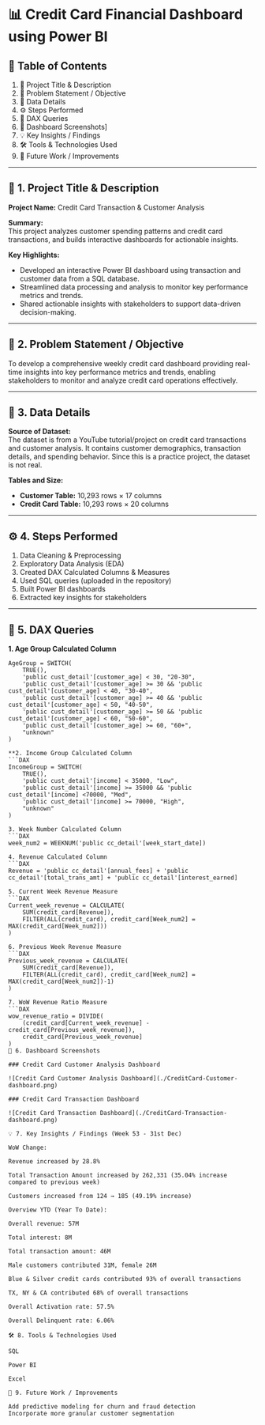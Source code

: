# 📊 Credit Card Financial Dashboard using Power BI

## 📖 Table of Contents
1. 📝 Project Title & Description
2. 🎯 Problem Statement / Objective
3. 💾 Data Details
4. ⚙️ Steps Performed
5. 📐 DAX Queries
6. 📸 Dashboard Screenshots]
7. 💡 Key Insights / Findings
8. 🛠️ Tools & Technologies Used
9. 🚀 Future Work / Improvements

---

## 📝 1. Project Title & Description

**Project Name:** Credit Card Transaction & Customer Analysis  

**Summary:**  
This project analyzes customer spending patterns and credit card transactions, and builds interactive dashboards for actionable insights.  

**Key Highlights:**  
- Developed an interactive Power BI dashboard using transaction and customer data from a SQL database.  
- Streamlined data processing and analysis to monitor key performance metrics and trends.  
- Shared actionable insights with stakeholders to support data-driven decision-making.

---

## 🎯 2. Problem Statement / Objective

To develop a comprehensive weekly credit card dashboard providing real-time insights into key performance metrics and trends, enabling stakeholders to monitor and analyze credit card operations effectively.

---

## 💾 3. Data Details

**Source of Dataset:**  
The dataset is from a YouTube tutorial/project on credit card transactions and customer analysis. It contains customer demographics, transaction details, and spending behavior. Since this is a practice project, the dataset is not real.  

**Tables and Size:**  
- **Customer Table:** 10,293 rows × 17 columns  
- **Credit Card Table:** 10,293 rows × 20 columns  

---

## ⚙️ 4. Steps Performed

1. Data Cleaning & Preprocessing  
2. Exploratory Data Analysis (EDA)  
3. Created DAX Calculated Columns & Measures  
4. Used SQL queries (uploaded in the repository)  
5. Built Power BI dashboards  
6. Extracted key insights for stakeholders  

---

## 📐 5. DAX Queries

**1. Age Group Calculated Column**
```DAX
AgeGroup = SWITCH(
    TRUE(),
    'public cust_detail'[customer_age] < 30, "20-30",
    'public cust_detail'[customer_age] >= 30 && 'public cust_detail'[customer_age] < 40, "30-40",
    'public cust_detail'[customer_age] >= 40 && 'public cust_detail'[customer_age] < 50, "40-50",
    'public cust_detail'[customer_age] >= 50 && 'public cust_detail'[customer_age] < 60, "50-60",
    'public cust_detail'[customer_age] >= 60, "60+",
    "unknown"
)

**2. Income Group Calculated Column
```DAX
IncomeGroup = SWITCH(
    TRUE(),
    'public cust_detail'[income] < 35000, "Low",
    'public cust_detail'[income] >= 35000 && 'public cust_detail'[income] <70000, "Med",
    'public cust_detail'[income] >= 70000, "High",
    "unknown"
)

3. Week Number Calculated Column
```DAX
week_num2 = WEEKNUM('public cc_detail'[week_start_date])

4. Revenue Calculated Column
```DAX
Revenue = 'public cc_detail'[annual_fees] + 'public cc_detail'[total_trans_amt] + 'public cc_detail'[interest_earned]

5. Current Week Revenue Measure
```DAX
Current_week_revenue = CALCULATE(
    SUM(credit_card[Revenue]),
    FILTER(ALL(credit_card), credit_card[Week_num2] = MAX(credit_card[Week_num2]))
)

6. Previous Week Revenue Measure
```DAX
Previous_week_revenue = CALCULATE(
    SUM(credit_card[Revenue]),
    FILTER(ALL(credit_card), credit_card[Week_num2] = MAX(credit_card[Week_num2])-1)
)

7. WoW Revenue Ratio Measure
```DAX
wow_revenue_ratio = DIVIDE(
    (credit_card[Current_week_revenue] - credit_card[Previous_week_revenue]),
    credit_card[Previous_week_revenue]
)
📸 6. Dashboard Screenshots

### Credit Card Customer Analysis Dashboard

![Credit Card Customer Analysis Dashboard](./CreditCard-Customer-dashboard.png)

### Credit Card Transaction Dashboard

![Credit Card Transaction Dashboard](./CreditCard-Transaction-dashboard.png)

💡 7. Key Insights / Findings (Week 53 - 31st Dec)

WoW Change:

Revenue increased by 28.8%

Total Transaction Amount increased by 262,331 (35.04% increase compared to previous week)

Customers increased from 124 → 185 (49.19% increase)

Overview YTD (Year To Date):

Overall revenue: 57M

Total interest: 8M

Total transaction amount: 46M

Male customers contributed 31M, female 26M

Blue & Silver credit cards contributed 93% of overall transactions

TX, NY & CA contributed 68% of overall transactions

Overall Activation rate: 57.5%

Overall Delinquent rate: 6.06%

🛠️ 8. Tools & Technologies Used

SQL

Power BI

Excel

🚀 9. Future Work / Improvements

Add predictive modeling for churn and fraud detection
Incorporate more granular customer segmentation


